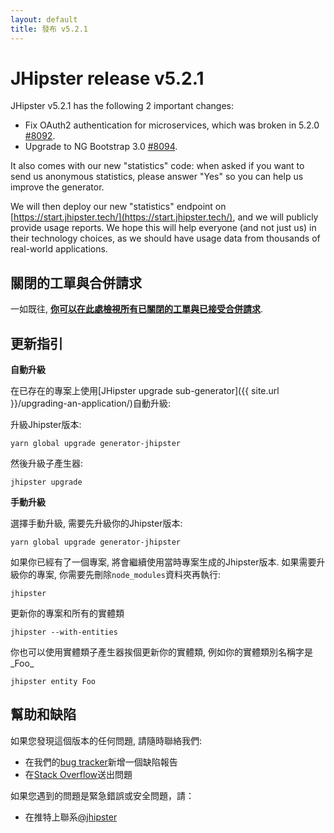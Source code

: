 ```yaml
---
layout: default
title: 發布 v5.2.1
---
```


JHipster release v5.2.1
==================

JHipster v5.2.1 has the following 2 important changes:

- Fix OAuth2 authentication for microservices, which was broken in 5.2.0 [#8092](https://github.com/jhipster/generator-jhipster/issues/8092).
- Upgrade to NG Bootstrap 3.0 [#8094](https://github.com/jhipster/generator-jhipster/pull/8094).

It also comes with our new "statistics" code: when asked if you want to send us anonymous statistics, please answer "Yes" so you can help us improve the generator.

We will then deploy our new "statistics" endpoint on [https://start.jhipster.tech/](https://start.jhipster.tech/), and we will publicly provide usage reports. We hope this will help everyone (and not just us) in their technology choices, as we should have usage data from thousands of real-world applications.

關閉的工單與合併請求
------------
一如既往, __[你可以在此處檢視所有已關閉的工單與已接受合併請求](https://github.com/jhipster/generator-jhipster/issues?q=milestone%3A5.2.1+is%3Aclosed)__.

更新指引
------------

**自動升級**

在已存在的專案上使用[JHipster upgrade sub-generator]({{ site.url }}/upgrading-an-application/)自動升級:

升級Jhipster版本:

```
yarn global upgrade generator-jhipster
```

然後升級子產生器:

```
jhipster upgrade
```

**手動升級**

選擇手動升級, 需要先升級你的Jhipster版本:

```
yarn global upgrade generator-jhipster
```

如果你已經有了一個專案, 將會繼續使用當時專案生成的Jhipster版本.
如果需要升級你的專案, 你需要先刪除`node_modules`資料夾再執行:

```
jhipster
```

更新你的專案和所有的實體類

```
jhipster --with-entities
```

你也可以使用實體類子產生器挨個更新你的實體類, 例如你的實體類別名稱字是_Foo_

```
jhipster entity Foo
```

幫助和缺陷
--------------

如果您發現這個版本的任何問題, 請隨時聯絡我們:

- 在我們的[bug tracker](https://github.com/jhipster/generator-jhipster/issues?state=open)新增一個缺陷報告
- 在[Stack Overflow](http://stackoverflow.com/tags/jhipster/info)送出問題

如果您遇到的問題是緊急錯誤或安全問題，請：

- 在推特上聯系[@jhipster](https://twitter.com/jhipster)

